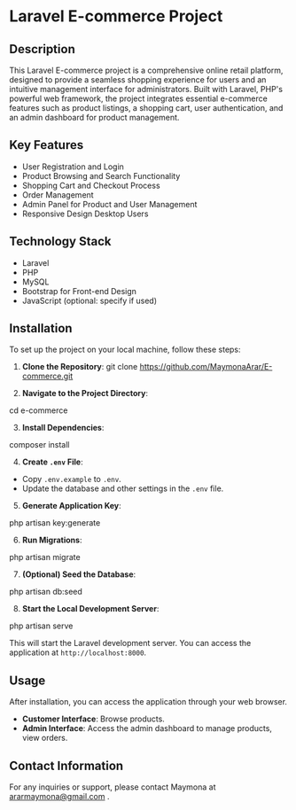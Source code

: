 # Laravel E-commerce Project

## Description

This Laravel E-commerce project is a comprehensive online retail platform, designed to provide a seamless shopping experience for users and an intuitive management interface for administrators. Built with Laravel, PHP's powerful web framework, the project integrates essential e-commerce features such as product listings, a shopping cart, user authentication, and an admin dashboard for product management.

## Key Features

- User Registration and Login
- Product Browsing and Search Functionality
- Shopping Cart and Checkout Process
- Order Management
- Admin Panel for Product and User Management
- Responsive Design Desktop Users

## Technology Stack

- Laravel
- PHP
- MySQL
- Bootstrap for Front-end Design
- JavaScript (optional: specify if used)

## Installation

To set up the project on your local machine, follow these steps:

1. **Clone the Repository**:
git clone https://github.com/MaymonaArar/E-commerce.git

2. **Navigate to the Project Directory**:

cd e-commerce

3. **Install Dependencies**:

composer install


4. **Create `.env` File**:
- Copy `.env.example` to `.env`.
- Update the database and other settings in the `.env` file.

5. **Generate Application Key**:

php artisan key:generate

6. **Run Migrations**:

php artisan migrate

7. **(Optional) Seed the Database**:

php artisan db:seed

8. **Start the Local Development Server**:

php artisan serve

This will start the Laravel development server. You can access the application at `http://localhost:8000`.

## Usage

After installation, you can access the application through your web browser.

- **Customer Interface**: Browse products.
- **Admin Interface**: Access the admin dashboard to manage products, view orders.



## Contact Information

For any inquiries or support, please contact Maymona at ararmaymona@gmail.com .


